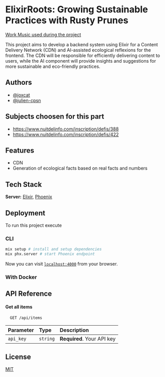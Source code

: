 # ElixirRoots: Growing Sustainable Practices with Rusty Prunes
[Work Music used during the project](https://on.soundcloud.com/G1pyG)

This project aims to develop a backend system using Elixir for a Content Delivery Network (CDN) and AI-assisted ecological reflexions for the frontend. The CDN will be responsible for efficiently delivering content to users, while the AI component will provide insights and suggestions for more sustainable and eco-friendly practices.

## Authors

- [@joxcat](https://www.github.com/joxcat)
- [@julien-cpsn](https://www.github.com/Julien-cpsn)

## Subjects choosen for this part
- https://www.nuitdelinfo.com/inscription/defis/388
- https://www.nuitdelinfo.com/inscription/defis/422

## Features

- CDN
- Generation of ecological facts based on real facts and numbers

## Tech Stack

**Server:** [Elixir](https://elixir-lang.org/), [Phoenix](https://www.phoenixframework.org/)

## Deployment

To run this project execute

### CLI

```bash
mix setup # install and setup dependencies
mix phx.server # start Phoenix endpoint
```

Now you can visit [`localhost:4000`](http://localhost:4000) from your browser.

### With Docker

## API Reference

#### Get all items

```http
  GET /api/items
```

| Parameter | Type     | Description                |
| :-------- | :------- | :------------------------- |
| `api_key` | `string` | **Required**. Your API key |


## License

[MIT](./LICENSE)
